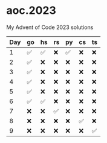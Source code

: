 # aoc.2023
My Advent of Code 2023 solutions

| Day | go                 | hs                 |  rs                | py                 | cs                 | ts                 |
| --- | ------------------ | ------------------ | ------------------ | ------------------ | ------------------ | ------------------ |
| 1   | :white_check_mark: | :white_check_mark: | :x:                | :white_check_mark: | :x:                | :x:                |
| 2   | :white_check_mark: | :x:                | :x:                | :x:                | :x:                | :x:                |
| 3   | :white_check_mark: | :x:                | :x:                | :x:                | :x:                | :x:                |
| 4   | :white_check_mark: | :x:                | :x:                | :x:                | :x:                | :x:                |
| 5   | :white_check_mark: | :x:                | :x:                | :x:                | :x:                | :x:                |
| 6   | :white_check_mark: | :white_check_mark: | :x:                | :x:                | :x:                | :x:                |
| 7   | :x:                | :x:                | :white_check_mark: | :x:                | :x:                | :x:                |
| 8   | :x:                | :x:                | :x:                | :x:                | :white_check_mark: | :x:                |
| 9   | :x:                | :x:                | :x:                | :x:                | :x:                | :white_check_mark: |
